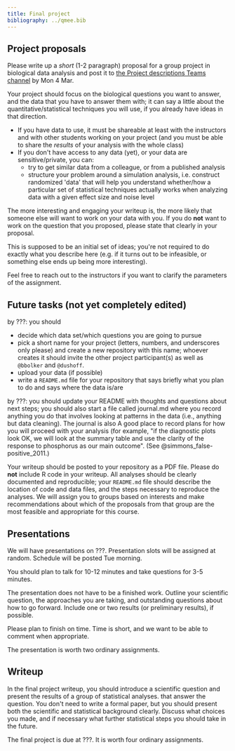 ```yaml
---
title: Final project
bibliography: ../qmee.bib
---
```


## Project proposals

Please write up a *short* (1-2 paragraph) proposal for a group project in biological data analysis and post it to [the Project descriptions Teams channel](https://teams.microsoft.com/_#/school/conversations/Project%20descriptions?threadId=19:2caac1e29b2d4380931e4b6b0c396aa3@thread.tacv2&ctx=channel) by Mon 4 Mar.

Your project should focus on the biological questions you want to answer, and the data that you have to answer them with; it can say a little about the quantitative/statistical techniques you will use, if you already have ideas in that direction. 

* If you have data to use, it must be shareable at least with the instructors and with other students working on your project (and you must be able to share the *results* of your analysis with the whole class)
* If you don't have access to any data (yet), or your data are sensitive/private, you can:
    * try to get similar data from a colleague, or from a published analysis
	* structure your problem around a simulation analysis, i.e. construct randomized 'data' that will help you understand whether/how a particular set of statistical techniques actually works when analyzing data with a given effect size and noise level

The more interesting and engaging your writeup is, the more likely that someone else will want to work on your data with you. If you do **not** want to work on the question that you proposed, please state that clearly in your proposal.

This is supposed to be an initial set of ideas; you're not required to do exactly what you describe here (e.g. if it turns out to be infeasible, or something else ends up being more interesting).

Feel free to reach out to the instructors if you want to clarify the parameters of the assignment.

## Future tasks (not yet completely edited)

by ???: you should

* decide which data set/which questions you are going to pursue
* pick a short name for your project (letters, numbers, and underscores only please) and create a new repository with this name; whoever creates it should invite the other project participant(s) as well as `@bbolker` and `@dushoff`.
* upload your data (if possible)
* write a `README.md` file for your repository that says briefly what you plan to do and says where the data is/are

by ???: you should update your README with thoughts and questions about next steps; you should also start a file called journal.md where you record anything you do that involves looking at patterns in the data (i.e., anything but data cleaning). The journal is also A good place to record plans for how you will proceed with your analysis (for example, "if the diagnostic plots look OK, we will look at the summary table and use the clarity of the response to phosphorus as our main outcome". (See @simmons_false-positive_2011.)

Your writeup should be posted to your repository as a PDF file. Please do **not** include R code in your writeup. All analyses should be clearly documented and reproducible; your `README.md` file should describe the location of code and data files, and the steps necessary to reproduce the analyses.
We will assign you to groups based on interests and make recommendations about which of the proposals from that group are the most feasible and appropriate for this course.

## Presentations

We will have presentations on ???. Presentation slots will be assigned at random. Schedule will be posted Tue morning.

You should plan to talk for 10-12 minutes and take questions for 3-5 minutes. 

The presentation does not have to be a finished work. Outline your scientific question, the approaches you are taking, and outstanding questions about how to go forward. Include one or two results (or preliminary results), if possible.

Please plan to finish on time. Time is short, and we want to be able to comment when appropriate.

The presentation is worth two ordinary assignments. 

## Writeup 

In the final project writeup, you should introduce a scientific question and present the results of a group of statistical analyses. that answer the question. You don't need to write a formal paper, but you should present both the scientific and statistical background clearly. Discuss what choices you made, and if necessary what further statistical steps you should take in the future.

The final project is due at ???. It is worth four ordinary assignments. 

